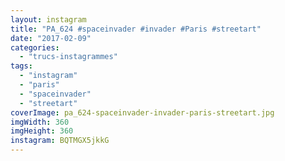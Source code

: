 ```yaml
---
layout: instagram
title: "PA_624 #spaceinvader #invader #Paris #streetart"
date: "2017-02-09"
categories: 
  - "trucs-instagrammes"
tags: 
  - "instagram"
  - "paris"
  - "spaceinvader"
  - "streetart"
coverImage: pa_624-spaceinvader-invader-paris-streetart.jpg
imgWidth: 360
imgHeight: 360
instagram: BQTMGX5jkkG
---
```

